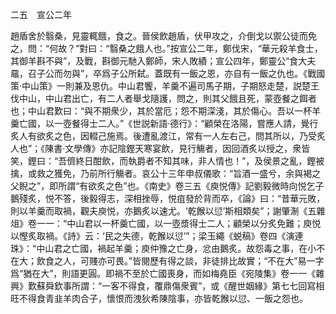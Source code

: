 二五　宣公二年

趙盾舍於翳桑，見靈輒餓，食之。晉侯飲趙盾，伏甲攻之，介倒戈以禦公徒而免之，問：“何故？”對曰：“翳桑之餓人也。”按宣公二年，鄭伐宋，“華元殺羊食士，其御羊斟不與”，及戰，斟御元馳入鄭師，宋人敗績；宣公四年，鄭靈公“食大夫黿，召子公而勿與”，卒爲子公所弑。蓋既有一飯之恩，亦自有一飯之仇也。《戰國策·中山策》一則兼及恩仇。中山君饗，羊羹不遍司馬子期，子期怒走楚，説楚王伐中山，中山君出亡，有二人者舉戈隨護，問之，則其父餓且死，蒙壺餐之餌者也；中山君歎曰：“與不期衆少，其於當厄；怨不期深淺，其於傷心。吾以一杯羊羹亡國，以一壺餐得士二人。”《世説新語·德行》：“顧榮在洛陽，嘗應人請，覺行炙人有欲炙之色，因輟己施焉。後遭亂渡江，常有一人左右己，問其所以，乃受炙人也”；《陳書·文學傳》亦記陰鏗天寒宴飲，見行觴者，因回酒炙以授之，衆皆笑，鏗曰：“吾儕終日酣飲，而執爵者不知其味，非人情也！”，及侯景之亂，鏗被擒，或救之獲免，乃前所行觴者。哀公十三年申叔儀歌：“旨酒一盛兮，余與褐之父睨之”，即所謂“有欲炙之色”也。《南史》卷三五《庾悦傳》記劉毅微時向悦乞子鵝殘炙，悦不答，後毅得志，深相挫辱，悦疽發於背而卒，《論》曰：“昔華元敗，則以羊羹而取禍，觀夫庾悦，亦鵝炙以速尤。‘乾餱以愆’斯相類矣”；謝肇淛《五雜俎》卷一一：“中山君以一杯羹亡國，以一壺漿得士二人；顧榮以分炙免難；庾悦以慳炙取禍。《詩》云：‘民之失德，乾餱以愆’”；梁玉繩《蜕稿》卷四《演連珠》：“中山君之亡國，禍起羊羹；庾仲豫之亡身，忿由鵝炙。故怨毒之事，在小不在大；飲食之人，可賤亦可畏。”皆閱歷有得之談，非徒排比故實；“不在大”易一字爲“猶在大”，則語更圓。即禍不至於亡國喪身，而如梅堯臣《宛陵集》卷一一《雜興》歎蘇舜欽事所謂：“一客不得食，覆鼎傷衆賓”，或《醒世姻緣》第七七回寫相旺不得食青韭羊肉合子，懷恨而洩狄希陳陰事，亦皆乾餱以愆、一飯之怨也。